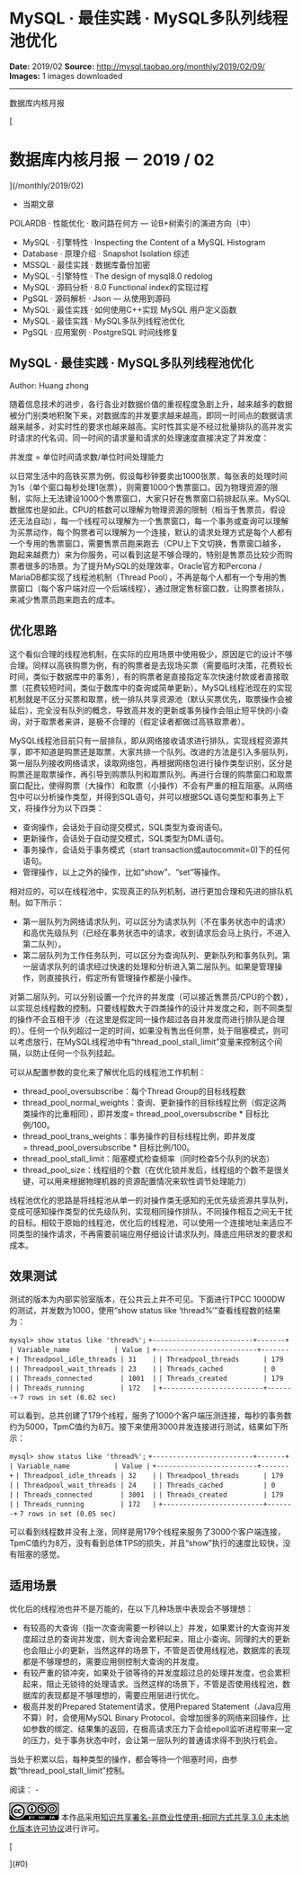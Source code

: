 # MySQL · 最佳实践 · MySQL多队列线程池优化

**Date:** 2019/02
**Source:** http://mysql.taobao.org/monthly/2019/02/09/
**Images:** 1 images downloaded

---

数据库内核月报

 [
 # 数据库内核月报 － 2019 / 02
 ](/monthly/2019/02)

 * 当期文章

 POLARDB · 性能优化 · 敢问路在何方 — 论B+树索引的演进方向（中）
* MySQL · 引擎特性 · Inspecting the Content of a MySQL Histogram
* Database · 原理介绍 · Snapshot Isolation 综述
* MSSQL · 最佳实践 · 数据库备份加密
* MySQL · 引擎特性 · The design of mysql8.0 redolog
* MySQL · 源码分析 · 8.0 Functional index的实现过程
* PgSQL · 源码解析 · Json — 从使用到源码
* MySQL · 最佳实践 · 如何使用C++实现 MySQL 用户定义函数
* MySQL · 最佳实践 · MySQL多队列线程池优化
* PgSQL · 应用案例 · PostgreSQL 时间线修复

 ## MySQL · 最佳实践 · MySQL多队列线程池优化 
 Author: Huang zhong 

 随着信息技术的进步，各行各业对数据价值的重视程度急剧上升，越来越多的数据被分门别类地积聚下来，对数据库的并发要求越来越高，即同一时间点的数据请求越来越多，对实时性的要求也越来越高。实时性其实是不经过批量排队的高并发实时请求的代名词，同一时间的请求量和请求的处理速度直接决定了并发度：

并发度 = 单位时间请求数/单位时间处理能力

以日常生活中的高铁买票为例，假设每秒钟要卖出1000张票，每张表的处理时间为1s（单个窗口每秒处理1张票），则需要1000个售票窗口。因为物理资源的限制，实际上无法建设1000个售票窗口，大家只好在售票窗口前排起队来。MySQL数据库也是如此，CPU的核数可以理解为物理资源的限制（相当于售票员，假设还无法自动），每一个线程可以理解为一个售票窗口，每一个事务或查询可以理解为买票动作，每个购票者可以理解为一个连接，默认的请求处理方式是每个人都有一个专用的售票窗口，需要售票员跑来跑去（CPU上下文切换，售票窗口越多，跑起来越费力）来为你服务，可以看到这是不够合理的，特别是售票员比较少而购票者很多的场景。为了提升MySQL的处理效率，Oracle官方和Percona / MariaDB都实现了线程池机制（Thread Pool），不再是每个人都有一个专用的售票窗口（每个客户端对应一个后端线程），通过限定售标窗口数，让购票者排队，来减少售票员跑来跑去的成本。

## 优化思路

这个看似合理的线程池机制，在实际的应用场景中使用极少，原因是它的设计不够合理。同样以高铁购票为例，有的购票者是去现场买票（需要临时决策，花费较长时间，类似于数据库中的事务），有的购票者是直接指定车次快速付款或者直接取票（花费较短时间，类似于数库中的查询或简单更新）。MySQL线程池现在的实现机制就是不区分买票和取票，统一排队共享资源池（默认买票优先，取票操作会被延后），完全没有队列的概念，导致高并发的更新或事务操作会阻止短平快的小查询，对于取票者来讲，是极不合理的（假定读者都做过高铁取票者）。

MySQL线程池目前只有一层排队，即从网络接收请求进行排队，实现线程资源共享，即不知道是购票还是取票，大家共排一个队列。改进的方法是引入多层队列，第一层队列接收网络请求，读取网络包，再根据网络包进行操作类型识别，区分是购票还是取票操作，再引导到购票队列和取票队列。再进行合理的购票窗口和取票窗口配比，使得购票（大操作）和取票（小操作）不会有严重的相互阻塞。从网络包中可以分析操作类型，并得到SQL语句，并可以根据SQL语句类型和事务上下文，将操作分为以下四类：

* 查询操作，会话处于自动提交模式，SQL类型为查询语句。
* 更新操作，会话处于自动提交模式，SQL类型为DML语句。
* 事务操作，会话处于事务模式（start transaction或autocommit=0)下的任何语句。
* 管理操作，以上之外的操作，比如“show”、“set”等操作。

相对应的，可以在线程池中，实现真正的队列机制，进行更加合理和先进的排队机制。如下所示：

* 第一层队列为网络请求队列，可以区分为请求队列（不在事务状态中的请求）和高优先级队列（已经在事务状态中的请求，收到请求后会马上执行，不进入第二队列）。
* 第二层队列为工作任务队列，可以区分为查询队列、更新队列和事务队列。第一层请求队列的请求经过快速的处理和分析进入第二层队列。如果是管理操作，则直接执行，假定所有管理操作都是小操作。

对第二层队列，可以分别设置一个允许的并发度（可以接近售票员/CPU的个数），以实现总线程数的控制。只要线程数大于四类操作的设计并发度之和，则不同类型的操作不会互相干涉（在这里是假定同一操作超过各自并发度而进行排队是合理的）。任何一个队列超过一定的时间，如果没有售出任何票，处于阻塞模式，则可以考虑放行，在MySQL线程池中有“thread_pool_stall_limit”变量来控制这个间隔，以防止任何一个队列挂起。

可以从配置参数的变化来了解优化后的线程池工作机制：

* thread_pool_oversubscribe：每个Thread Group的目标线程数
* thread_pool_normal_weights：查询、更新操作的目标线程比例（假定这两类操作的比重相同），即并发度= thread_pool_oversubscribe * 目标比例/100。
* thread_pool_trans_weights：事务操作的目标线程比例，即并发度= thread_pool_oversubscribe * 目标比例/100。
* thread_pool_stall_limit：阻塞模式检查频率（同时检查5个队列的状态）
* thread_pool_size：线程组的个数（在优化锁并发后，线程组的个数不是很关键，可以用来根据物理机器的资源配置情况来软性调节处理能力）

线程池优化的思路是将线程池从单一的对操作类无感知的无优先级资源共享队列，变成可感知操作类型的优先级队列，实现相同操作排队，不同操作相互之间无干扰的目标。相较于原始的线程池，优化后的线程池，可以使用一个连接地址来适应不同类型的操作请求，不再需要前端应用仔细设计请求队列，降底应用研发的要求和成本。

## 效果测试

测试的版本为内部实验室版本，在公共云上并不可见。下面进行TPCC 1000DW的测试，并发数为1000，使用“show status like ‘thread%’”查看线程数的结果为：

`mysql> show status like 'thread%';`
`+-------------------------+-------+`
`| Variable_name           | Value |`
`+-------------------------+-------+`
`| Threadpool_idle_threads | 31    |`
`| Threadpool_threads      | 179   |`
`| Threadpool_wait_threads | 23    |`
`| Threads_cached          | 0     |`
`| Threads_connected       | 1001  |`
`| Threads_created         | 179   |`
`| Threads_running         | 172   |`
`+-------------------------+-------+`
`7 rows in set (0.02 sec)`

可以看到，总共创建了179个线程，服务了1000个客户端压测连接，每秒的事务数约为5000，TpmC值约为8万。接下来使用3000并发连接进行测试，结果如下所示：

`mysql> show status like 'thread%';`
`+-------------------------+-------+`
`| Variable_name           | Value |`
`+-------------------------+-------+`
`| Threadpool_idle_threads | 32    |`
`| Threadpool_threads      | 179   |`
`| Threadpool_wait_threads | 24    |`
`| Threads_cached          | 0     |`
`| Threads_connected       | 3001  |`
`| Threads_created         | 179   |`
`| Threads_running         | 172   |`
`+-------------------------+-------+`
`7 rows in set (0.05 sec)`

可以看到线程数并没有上涨，同样是用179个线程来服务了3000个客户端连接，TpmC值约为8万，没有看到总体TPS的损失，并且“show”执行的速度比较快，没有阻塞的感觉。

## 适用场景

优化后的线程池也并不是万能的，在以下几种场景中表现会不够理想：

* 有较高的大查询（指一次查询需要一秒钟以上）并发，如果累计的大查询并发度超过总的查询并发度，则大查询会累积起来，阻止小查询。同理的大的更新也会阻止小的更新，当然这样的场景下，不管是否使用线程池，数据库的表现都是不够理想的，需要应用侧控制大查询的并发度。
* 有较严重的锁冲突，如果处于锁等待的并发度超过总的处理并发度，也会累积起来，阻止无锁待的处理请求。当然这样的场景下，不管是否使用线程池，数据库的表现都是不够理想的，需要应用层进行优化。
* 极高并发的Prepared Statement请求，使用Prepared Statement（Java应用不算）时，会使用MySQL Binary Protocol，会增加很多的网络来回操作，比如参数的绑定、结果集的返回，在极高请求压力下会给epoll监听进程带来一定的压力，处于事务状态中时，会让第一层队列的普通请求得不到执行机会。

当处于积累以后，每种类型的操作，都会等待一个阻塞时间，由参数“thread_pool_stall_limit”控制。

 阅读： - 

[![知识共享许可协议](.img/8232d49bd3e9_88x31.png)](http://creativecommons.org/licenses/by-nc-sa/3.0/)
本作品采用[知识共享署名-非商业性使用-相同方式共享 3.0 未本地化版本许可协议](http://creativecommons.org/licenses/by-nc-sa/3.0/)进行许可。

 [

 ](#0)
